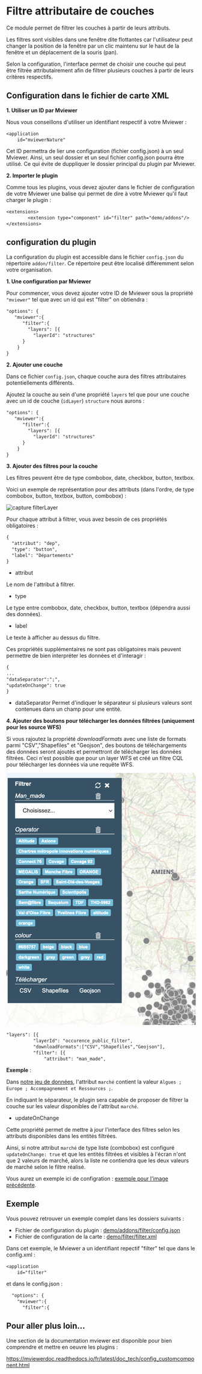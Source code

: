 # Filtre attributaire de couches

Ce module permet de filtrer les couches à partir de leurs attributs.

Les filtres sont visibles dans une fenêtre dite flottantes car l'utilisateur peut changer la position de la fenêtre par un clic maintenu sur le haut de la fenêtre et un déplacement de la souris (pan).

Selon la configuration, l'interface permet de choisir une couche qui peut être filtrée attributairement afin de filtrer plusieurs couches à partir de leurs critères respectifs.

## Configuration dans le fichier de carte XML

**1. Utiliser un ID par Mviewer**

Nous vous conseillons d'utiliser un identifiant respectif à votre Mviewer :

```
<application
    id="mviewerNature"
```

Cet ID permettra de lier une configuration (fichier config.json) à un seul Mviewer. Ainsi, un seul dossier et un seul fichier config.json pourra être utilisé. Ce qui évite de duppliquer le dossier principal du plugin par Mviewer.

**2. Importer le plugin**

Comme tous les plugins, vous devez ajouter dans le fichier de configuration de votre Mviewer une balise qui permet de dire à votre Mviewer qu'il faut charger le plugin :

```
<extensions>
        <extension type="component" id="filter" path="demo/addons"/>
</extensions>
```

## configuration du plugin

La configuration du plugin est accessible dans le fichier `config.json` du répertoire `addon/filter`. Ce répertoire peut être localisé différemment selon votre organisation.

**1. Une configuration par Mviewer**

Pour commencer, vous devez ajouter votre ID de Mviewer sous la propriété `"mviewer"` tel que avec un id qui est "filter" on obtiendra : 

```
"options": {
   "mviewer":{
      "filter":{
        "layers": [{
          "layerId": "structures"
      }
    }
}
```

**2. Ajouter une couche**

Dans ce fichier `config.json`, chaque couche aura des filtres attributaires potentiellements différents.

Ajoutez la couche au sein d'une propriété `layers` tel que pour une couche avec un id de couche (`idLayer`) `structure` nous aurons : 

```
"options": {
   "mviewer":{
      "filter":{
        "layers": [{
          "layerId": "structures"
      }
    }
}
```

**3. Ajouter des filtres pour la couche**

Les filtres peuvent être de type combobox, date, checkbox, button, textbox.

Voici un exemple de représentation pour des attributs (dans l'ordre, de type combobox, button, textbox, button, combobox) :

![capture filterLayer](https://github.com/geobretagne/mviewer/blob/develop/demo/addons/filter/img/filterLayer.PNG)

Pour chaque attribut à filtrer, vous avez besoin de ces propriétés obligatoires : 

```
{
  "attribut": "dep",
  "type": "button",
  "label": "Départements"
}
```
* attribut

Le nom de l'attribut à filtrer.

* type


Le type entre combobox, date, checkbox, button, textbox (dépendra aussi des données).

* label


Le texte à afficher au dessus du filtre.

Ces propriétés supplémentaires ne sont pas obligatoires mais peuvent permettre de bien interpréter les données et d'interagir :

```
{
...
"dataSeparator":";",
"updateOnChange": true
}
```

* dataSeparator
Permet d'indiquer le séparateur si plusieurs valeurs sont contenues dans un champ pour une entité.


**4. Ajouter des boutons pour télécharger les données filtrées (uniquement pour les source WFS)**

Si vous rajoutez la propriété *downloadFormats* avec une liste de formats parmi "CSV","Shapefiles" et "Geojson", des boutons de téléchargements des données seront ajoutés et permettront de télécharger les données filtrées. Ceci n'est possible que pour un layer WFS et créé un filtre CQL pour télécharger les données via une requête WFS. 

![capture filterLayer](./img/filter_download.PNG)

```
"layers": [{
          "layerId": "occurence_public_filter",
          "downloadFormats":["CSV","Shapefiles","Geojson"],
          "filter": [{
              "attribut": "man_made",
```

**Exemple** : 

Dans [notre jeu de données](https://github.com/geobretagne/mviewer/blob/master/demo/filter/data/structures.json), l'attribut `marché` contient la valeur `Algues ; Europe ; Accompagnement et Ressources ;`.

En indiquant le séparateur, le plugin sera capable de proposer de filtrer la couche sur les valeur disponibles de l'attribut `marché`.


* updateOnChange

Cette propriété permet de mettre à jour l'interface des filtres selon les attributs disponibles dans les entités filtrées. 

Ainsi, si notre attribut `marché` de type liste (combobox) est configuré `updateOnChange: true` et que les entités filtrées et visibles à l'écran n'ont que 2 valeurs de marché, alors la liste ne contiendra que les deux valeurs de marché selon le filtre réalisé.

Vous aurez un exemple ici de configration :  [exemple pour l'image précédente](https://github.com/geobretagne/mviewer/blob/master/demo/addons/filter/config.json#L22-L47).


## Exemple

Vous pouvez retrouver un exemple complet dans les dossiers suivants : 

* Fichier de configuration du plugin : [demo/addons/filter/config.json](https://github.com/geobretagne/mviewer/blob/master/demo/addons/filter/config.json)
* Fichier de configuration de la carte : [demo/filter/filter.xml](https://github.com/geobretagne/mviewer/blob/master/demo/filter/filter.xml)

Dans cet exemple, le Mviewer a un identifiant repectif "filter" tel que dans le config.xml : 

```
<application
    id="filter"
```

et dans le config.json :

```
  "options": {
    "mviewer":{
      "filter":{

```

## Pour aller plus loin...

Une section de la documentation mviewer est disponible pour bien comprendre et mettre en oeuvre les plugins : 

https://mviewerdoc.readthedocs.io/fr/latest/doc_tech/config_customcomponent.html
